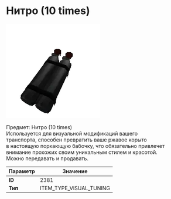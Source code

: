 # Нитро (10 times)

![Item Image](../img/2381.webp?raw=true)

Предмет: Нитро (10 times)<br>Используется для визуальной модификаций вашего<br>транспорта, способен превратить ваше ржавое корыто<br>в настоящую порхающую бабочку, что обязательно привлечет<br>внимание прохожих своим уникальным стилем и красотой.<br>Можно передавать и продавать.


| Параметр | Значение |
|----------|----------|
| **ID** | 2381 |
| **Тип** | ITEM_TYPE_VISUAL_TUNING |


